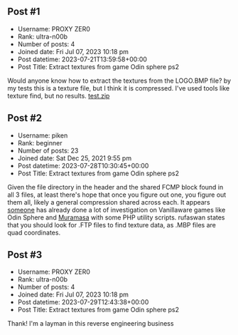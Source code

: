 ## Post #1
- Username: PROXY ZER0
- Rank: ultra-n00b
- Number of posts: 4
- Joined date: Fri Jul 07, 2023 10:18 pm
- Post datetime: 2023-07-21T13:59:58+00:00
- Post Title: Extract textures from game Odin sphere ps2

Would anyone know how to extract the textures from the LOGO.BMP file?
by my tests this is a texture file, but I think it is compressed.
I've used tools like texture find, but no results.
[test.zip](https://xentaxbackup.github.io/file/24090_test.zip)
## Post #2
- Username: piken
- Rank: beginner
- Number of posts: 23
- Joined date: Sat Dec 25, 2021 9:55 pm
- Post datetime: 2023-07-28T10:30:45+00:00
- Post Title: Extract textures from game Odin sphere ps2

Given the file directory in the header and the shared FCMP block found in all 3 files, at least there's hope that once you figure out one, you figure out them all, likely a general compression shared across each. It appears [someone](https://www.vg-resource.com/thread-38430-post-668969.html#pid668969) has already done a lot of investigation on Vanillaware games like Odin Sphere and [Muramasa](https://github.com/rufaswan/Web2D_Games/blob/master/tools/psxtools/wii_mura_FCMP_decode.php#L28) with some PHP utility scripts. rufaswan states that you should look for .FTP files to find texture data, as .MBP files are quad coordinates.
## Post #3
- Username: PROXY ZER0
- Rank: ultra-n00b
- Number of posts: 4
- Joined date: Fri Jul 07, 2023 10:18 pm
- Post datetime: 2023-07-29T12:43:38+00:00
- Post Title: Extract textures from game Odin sphere ps2

Thank!
I'm a layman in this reverse engineering business
